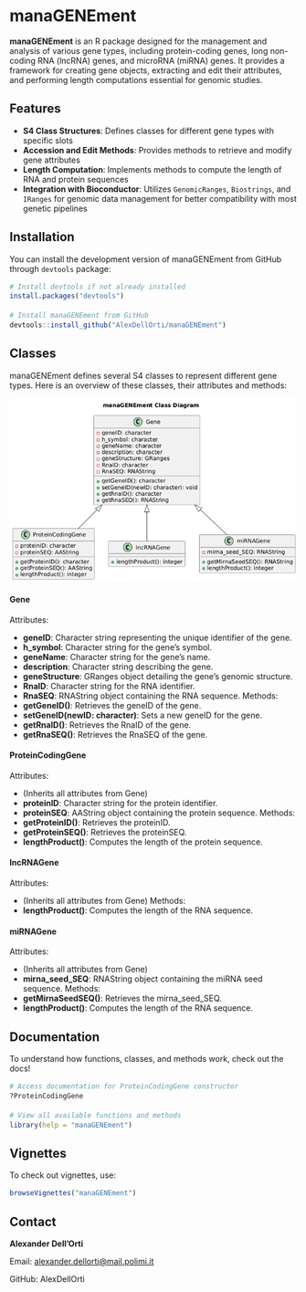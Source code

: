 
# manaGENEment

**manaGENEment** is an R package designed for the management and analysis of various gene types, including protein-coding genes, long non-coding RNA (lncRNA) genes, and microRNA (miRNA) genes. It provides a framework for creating gene objects, extracting and edit their attributes, and performing length computations essential for genomic studies.

## Features

- **S4 Class Structures**: Defines classes for different gene types with specific slots
- **Accession and Edit Methods**: Provides methods to retrieve and modify gene attributes
- **Length Computation**: Implements methods to compute the length of RNA and protein sequences
- **Integration with Bioconductor**: Utilizes `GenomicRanges`, `Biostrings`, and `IRanges` for genomic data management for better compatibility with most genetic pipelines


## Installation

You can install the development version of manaGENEment from GitHub through `devtools` package:

```r
# Install devtools if not already installed
install.packages("devtools")

# Install manaGENEment from GitHub
devtools::install_github("AlexDellOrti/manaGENEment")
```

## Classes

manaGENEment defines several S4 classes to represent different gene types. Here is an overview of these classes, their attributes and methods:

<div align="center">
  <img src="./images/manaGENEment_class_diagram.png" alt="Class Diagram" width="600"/>
</div>



#### Gene
Attributes:
 - **geneID**: Character string representing the unique identifier of the gene.
 - **h_symbol**: Character string for the gene’s symbol.
 - **geneName**: Character string for the gene’s name.
 - **description**: Character string describing the gene.
 - **geneStructure**: GRanges object detailing the gene’s genomic structure.
 - **RnaID**: Character string for the RNA identifier.
 - **RnaSEQ**: RNAString object containing the RNA sequence.
Methods:
 - **getGeneID()**: Retrieves the geneID of the gene.
 - **setGeneID(newID: character)**: Sets a new geneID for the gene.
 - **getRnaID()**: Retrieves the RnaID of the gene.
 - **getRnaSEQ()**: Retrieves the RnaSEQ of the gene.

#### ProteinCodingGene
Attributes:
 - (Inherits all attributes from Gene)
 - **proteinID**: Character string for the protein identifier.
 - **proteinSEQ**: AAString object containing the protein sequence.
Methods:
 - **getProteinID()**: Retrieves the proteinID.
 - **getProteinSEQ()**: Retrieves the proteinSEQ.
 - **lengthProduct()**: Computes the length of the protein sequence.

#### lncRNAGene
Attributes:
 - (Inherits all attributes from Gene)
Methods:
 - **lengthProduct()**: Computes the length of the RNA sequence.

#### miRNAGene
Attributes:
 - (Inherits all attributes from Gene)
 - **mirna_seed_SEQ**: RNAString object containing the miRNA seed sequence.
Methods:
 - **getMirnaSeedSEQ()**: Retrieves the mirna_seed_SEQ.
 - **lengthProduct()**: Computes the length of the RNA sequence.


## Documentation
To understand how functions, classes, and methods work, check out the docs!
```r
# Access documentation for ProteinCodingGene constructor
?ProteinCodingGene

# View all available functions and methods
library(help = "manaGENEment")
```


## Vignettes
To check out vignettes, use:
```r
browseVignettes("manaGENEment")
```


## Contact

**Alexander Dell’Orti**

Email: alexander.dellorti@mail.polimi.it

GitHub: AlexDellOrti



